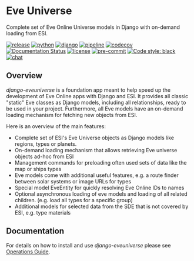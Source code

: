 # Eve Universe

Complete set of Eve Online Universe models in Django with on-demand loading from ESI.

[![release](https://img.shields.io/pypi/v/django-eveuniverse?label=release)](https://pypi.org/project/django-eveuniverse/)
[![python](https://img.shields.io/pypi/pyversions/django-eveuniverse)](https://pypi.org/project/django-eveuniverse/)
[![django](https://img.shields.io/pypi/djversions/django-eveuniverse?label=django)](https://pypi.org/project/django-eveuniverse/)
[![pipeline](https://gitlab.com/ErikKalkoken/django-eveuniverse/badges/master/pipeline.svg)](https://gitlab.com/ErikKalkoken/django-eveuniverse/-/pipelines)
[![codecov](https://codecov.io/gl/ErikKalkoken/django-eveuniverse/branch/master/graph/badge.svg?token=YZF6RVSK0P)](https://codecov.io/gl/ErikKalkoken/django-eveuniverse)
[![Documentation Status](https://readthedocs.org/projects/django-eveuniverse/badge/?version=latest)](https://django-eveuniverse.readthedocs.io/en/latest/?badge=latest)
[![license](https://img.shields.io/badge/license-MIT-green)](https://gitlab.com/ErikKalkoken/django-eveuniverse/-/blob/master/LICENSE)
[![pre-commit](https://img.shields.io/badge/pre--commit-enabled-brightgreen?logo=pre-commit&logoColor=white)](https://github.com/pre-commit/pre-commit)
[![Code style: black](https://img.shields.io/badge/code%20style-black-000000.svg)](https://github.com/psf/black)
[![chat](https://img.shields.io/discord/790364535294132234)](https://discord.gg/zmh52wnfvM)

## Overview

*django-eveuniverse* is a foundation app meant to help speed up the development of Eve Online apps with Django and ESI. It provides all classic "static" Eve classes as Django models, including all relationships, ready to be used in your project. Furthermore, all Eve models have an on-demand loading mechanism for fetching new objects from ESI.

Here is an overview of the main features:

- Complete set of ESI's Eve Universe objects as Django models like regions, types or planets.
- On-demand loading mechanism that allows retrieving Eve universe objects ad-hoc from ESI
- Management commands for preloading often used sets of data like the map or ships types
- Eve models come with additional useful features, e.g. a route finder between solar systems or image URLs for types
- Special model EveEntity for quickly resolving Eve Online IDs to names
- Optional asynchronous loading of eve models and loading of all related children. (e.g. load all types for a specific group)
- Additional models for selected data from the SDE that is not covered by ESI, e.g. type materials

## Documentation

For details on how to install and use *django-eveuniverse* please see [Operations Guide](https://django-eveuniverse.readthedocs.io/en/latest/operations.html#installation).
